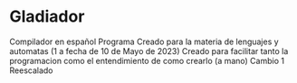 # Gladiador
Compilador en español
Programa Creado para la materia de lenguajes y automatas (1 a fecha de 10 de Mayo de 2023)
Creado para facilitar tanto la programacion como el entendimiento de como crearlo (a mano)
Cambio 1 Reescalado